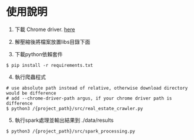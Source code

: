 # 使用說明

1. 下載 Chrome driver. [here](https://chromedriver.chromium.org/downloads)


2. 解壓縮後將檔案放置libs目錄下面


3. 下載python依賴套件 
```shell
$ pip install -r requirements.txt
```

4. 執行爬蟲程式

```shell
# use absolute path instead of relative, otherwise download directory would be difference
# add --chrome-driver-path argus, if your chrome driver path is difference
$ python3 /{project_path}/src/real_estate_crawler.py
```

5. 執行spark處理並輸出結果到 ./data/results
```shell
$ python3 /{project_path}/src/spark_processing.py
```
